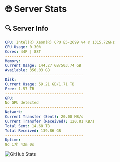 # 🌐 Server Stats
## 🔍 Server Info
```yaml
CPU: Intel(R) Xeon(R) CPU E5-2699 v4 @ 1315.72GHz
CPU Usage: 0.30%
Cores: 44P | 88T
-----------------------------------
Memory:
Current Usage: 144.27 GB/503.74 GB
Available: 356.03 GB
-----------------------------------
Disk:
Current Usage: 59.21 GB/1.71 TB
Free: 1.57 TB
-----------------------------------
GPU:
No GPU detected
-----------------------------------
Network:
Current Transfer (Sent): 20.00 MB/s
Current Transfer (Received): 120.81 KB/s
Total Sent: 14.68 TB
Total Received: 139.86 GB
-----------------------------------
Uptime:
8d 17h 43m 0s
```
![GitHub Stats](https://img.shields.io/badge/Updated-2025-03-16_15:05:49-blue)